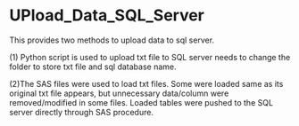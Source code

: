 # UPload_Data_SQL_Server

This provides two methods to upload data to sql server.


(1) Python script is used to upload txt file to SQL server
 needs to change the folder to store txt file and sql database name.

(2)The SAS files were used to load txt files.
Some were loaded same as its original txt file appears, but unnecessary data/column were removed/modified in some files.
Loaded tables were pushed to the SQL server directly through SAS procedure.
